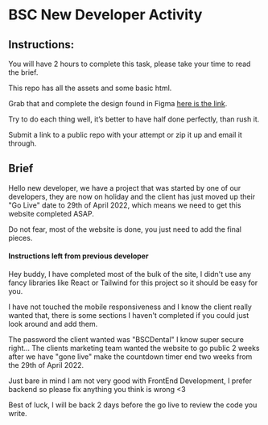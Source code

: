 # BSC New Developer Activity

## Instructions:

You will have 2 hours to complete this task, please take your time to read the brief. 

This repo has all the assets and some basic html.

Grab that and complete the design found in Figma [here is the link](https://www.figma.com/file/uKk8rgk87DyvMv67EsANTc/New-Dev-Frontend?node-id=0%3A1).

Try to do each thing well, it’s better to have half done perfectly, than rush it.

Submit a link to a public repo with your attempt or zip it up and email it through.

## Brief

Hello new developer, we have a project that was started by one of our developers, they are now on holiday and the client has just moved up their "Go Live" date to 29th of April 2022, which means we need to get this website completed ASAP.

Do not fear, most of the website is done, you just need to add the final pieces.

#### **Instructions left from previous developer**

Hey buddy, I have completed most of the bulk of the site, I didn't use any fancy libraries like React or Tailwind for this project so it should be easy for you. 

I have not touched the mobile responsiveness and I know the client really wanted that, there is some sections I haven't completed if you could just look around and add them. 

The password the client wanted was "BSCDental" I know super secure right... The clients marketing team wanted the website to go public 2 weeks after we have "gone live" make the countdown timer end two weeks from the 29th of April 2022.

Just bare in mind I am not very good with FrontEnd Development, I prefer backend so please fix anything you think is wrong <3 

Best of luck, I will be back 2 days before the go live to review the code you write.